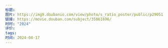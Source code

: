 ```yaml
---
标题: 
图片: https://img9.doubanio.com/view/photo/s_ratio_poster/public/p2905107716.webp
链接: https://movie.douban.com/subject/35861696/
时时: "2024"
评价: 
tags: 
时间: 2024-04-17
---
```


